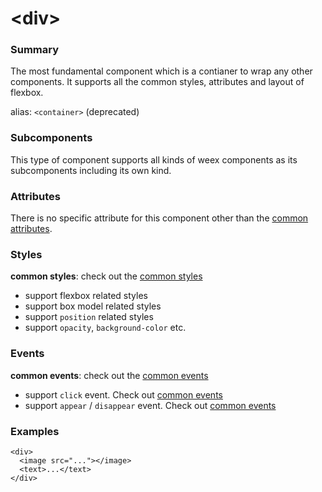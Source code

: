 # &lt;div&gt;

### Summary

The most fundamental component which is a contianer to wrap any other components. It supports all the common styles, attributes and layout of flexbox.

alias: `<container>` (deprecated)

### Subcomponents

This type of component supports all kinds of weex components as its subcomponents including its own kind.

### Attributes

There is no specific attribute for this component other than the [common attributes](/references/common-attrs.md).

### Styles

**common styles**: check out the [common styles](/references/common-attrs.md)

- support flexbox related styles
- support box model related styles
- support ``position`` related styles
- support ``opacity``, ``background-color`` etc.

### Events

**common events**: check out the [common events](/references/common-event.md)

- support `click` event. Check out [common events](/references/common-event.md)
- support `appear` / `disappear` event. Check out [common events](/references/common-event.md)

### Examples

```
<div>
  <image src="..."></image>
  <text>...</text>
</div>
```

